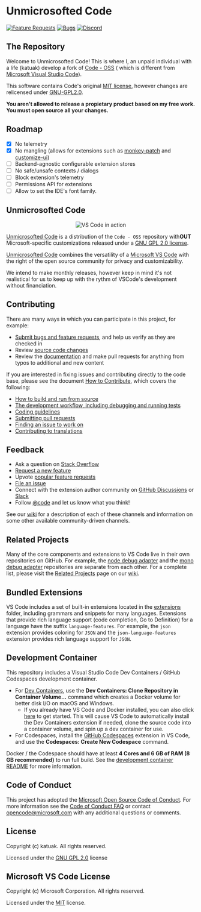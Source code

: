 # Unmicrosofted Code
[![Feature Requests](https://img.shields.io/github/issues/katuak/unmicrosofted-vscode/feature-request.svg)](https://github.com/katuak/unmicrosofted-vscode?q=is%3Aopen+is%3Aissue+label%3Afeature-request+sort%3Areactions-%2B1-desc)
[![Bugs](https://img.shields.io/github/issues/katuak/unmicrosofted-vscode/bug.svg)](https://github.com/katuak/unmicrosofted-vscode/issues?utf8=✓&q=is%3Aissue+is%3Aopen+label%3Abug)
[![Discord](https://img.shields.io/badge/chat-on%20discord-violet.svg)](https://discord.gg/YGbRtWTkpz)

## The Repository

Welcome to Unmicrosofted Code! This is where I, an unpaid individual with a life (katuak) develop a fork of [Code - OSS](https://github.com/microsoft/vscode) ( which is different from [Microsoft Visual Studio Code](https://github.com/microsoft/vscode/wiki/Differences-between-the-repository-and-Visual-Studio-Code)).

This software contains Code's original [MIT license](https://mit-license.org/), however changes are relicensed under [GNU-GPL2.0](https://www.gnu.org/licenses/old-licenses/gpl-2.0.html).

**You aren't allowed to release a propietary product based on my free work. You must open source all your changes.**

## Roadmap

- [x] No telemetry
- [x] No mangling (allows for extensions such as [monkey-patch](https://marketplace.visualstudio.com/items?itemName=iocave.monkey-patch) and [customize-ui](https://marketplace.visualstudio.com/items?itemName=iocave.customize-ui))
- [ ] Backend-agnostic configurable extension stores
- [ ] No safe/unsafe contexts / dialogs
- [ ] Block extension's telemetry
- [ ] Permissions API for extensions
- [ ] Allow to set the IDE's font family.

## Unmicrosofted Code

<p align="center">
  <img alt="VS Code in action" src="https://user-images.githubusercontent.com/35271042/118224532-3842c400-b438-11eb-923d-a5f66fa6785a.png">
</p>

[Unmicrosofted Code](https://katuak.github.io/unmicrosofted-vscode) is a distribution of the `Code - OSS` repository with**OUT** Microsoft-specific customizations released under a [GNU GPL 2.0 license](https://www.gnu.org/licenses/old-licenses/gpl-2.0.html).

[Unmicrosofted Code](https://katuak.github.io/unmicrosofted-vscode) combines the versatility of a [Microsoft VS Code](https://code.visualstudio.com) with the right of the open source community for privacy and customizability.

We intend to make monthly releases, however keep in mind it's not realistical for us to keep up with the rythm of VSCode's development without financiation.

## Contributing

There are many ways in which you can participate in this project, for example:

* [Submit bugs and feature requests](https://github.com/microsoft/vscode/issues), and help us verify as they are checked in
* Review [source code changes](https://github.com/microsoft/vscode/pulls)
* Review the [documentation](https://github.com/microsoft/vscode-docs) and make pull requests for anything from typos to additional and new content

If you are interested in fixing issues and contributing directly to the code base,
please see the document [How to Contribute](https://github.com/microsoft/vscode/wiki/How-to-Contribute), which covers the following:

* [How to build and run from source](https://github.com/microsoft/vscode/wiki/How-to-Contribute)
* [The development workflow, including debugging and running tests](https://github.com/microsoft/vscode/wiki/How-to-Contribute#debugging)
* [Coding guidelines](https://github.com/microsoft/vscode/wiki/Coding-Guidelines)
* [Submitting pull requests](https://github.com/microsoft/vscode/wiki/How-to-Contribute#pull-requests)
* [Finding an issue to work on](https://github.com/microsoft/vscode/wiki/How-to-Contribute#where-to-contribute)
* [Contributing to translations](https://aka.ms/vscodeloc)

## Feedback

* Ask a question on [Stack Overflow](https://stackoverflow.com/questions/tagged/vscode)
* [Request a new feature](CONTRIBUTING.md)
* Upvote [popular feature requests](https://github.com/microsoft/vscode/issues?q=is%3Aopen+is%3Aissue+label%3Afeature-request+sort%3Areactions-%2B1-desc)
* [File an issue](https://github.com/microsoft/vscode/issues)
* Connect with the extension author community on [GitHub Discussions](https://github.com/microsoft/vscode-discussions/discussions) or [Slack](https://aka.ms/vscode-dev-community)
* Follow [@code](https://twitter.com/code) and let us know what you think!

See our [wiki](https://github.com/microsoft/vscode/wiki/Feedback-Channels) for a description of each of these channels and information on some other available community-driven channels.

## Related Projects

Many of the core components and extensions to VS Code live in their own repositories on GitHub. For example, the [node debug adapter](https://github.com/microsoft/vscode-node-debug) and the [mono debug adapter](https://github.com/microsoft/vscode-mono-debug) repositories are separate from each other. For a complete list, please visit the [Related Projects](https://github.com/microsoft/vscode/wiki/Related-Projects) page on our [wiki](https://github.com/microsoft/vscode/wiki).

## Bundled Extensions

VS Code includes a set of built-in extensions located in the [extensions](extensions) folder, including grammars and snippets for many languages. Extensions that provide rich language support (code completion, Go to Definition) for a language have the suffix `language-features`. For example, the `json` extension provides coloring for `JSON` and the `json-language-features` extension provides rich language support for `JSON`.

## Development Container

This repository includes a Visual Studio Code Dev Containers / GitHub Codespaces development container.

- For [Dev Containers](https://aka.ms/vscode-remote/download/containers), use the **Dev Containers: Clone Repository in Container Volume...** command which creates a Docker volume for better disk I/O on macOS and Windows.
     - If you already have VS Code and Docker installed, you can also click [here](https://vscode.dev/redirect?url=vscode://ms-vscode-remote.remote-containers/cloneInVolume?url=https://github.com/microsoft/vscode) to get started. This will cause VS Code to automatically install the Dev Containers extension if needed, clone the source code into a container volume, and spin up a dev container for use.
- For Codespaces, install the [GitHub Codespaces](https://marketplace.visualstudio.com/items?itemName=GitHub.codespaces) extension in VS Code, and use the **Codespaces: Create New Codespace** command.

Docker / the Codespace should have at least **4 Cores and 6 GB of RAM (8 GB recommended)** to run full build. See the [development container README](.devcontainer/README.md) for more information.

## Code of Conduct

This project has adopted the [Microsoft Open Source Code of Conduct](https://opensource.microsoft.com/codeofconduct/). For more information see the [Code of Conduct FAQ](https://opensource.microsoft.com/codeofconduct/faq/) or contact [opencode@microsoft.com](mailto:opencode@microsoft.com) with any additional questions or comments.

## License

Copyright (c) katuak. All rights reserved.

Licensed under the [GNU GPL 2.0](LICENSE.txt) license

## Microsoft VS Code License

Copyright (c) Microsoft Corporation. All rights reserved.

Licensed under the [MIT](LICENSE.MIT.txt) license.
